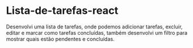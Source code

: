 # Lista-de-tarefas-react
Desenvolvi uma lista de tarefas, onde podemos adicionar tarefas, excluir, editar e marcar como tarefas concluídas, também desenvolvi um filtro para mostrar quais estão pendentes e concluídas.
